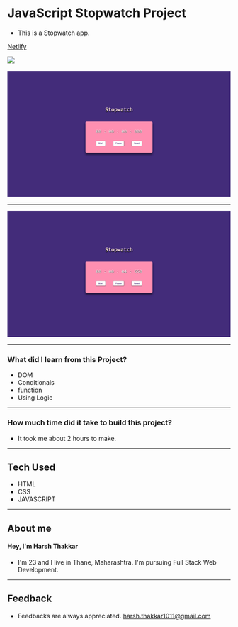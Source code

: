 # **JavaScript Stopwatch Project**

- This is a Stopwatch app.

[Netlify](https://stopwatch-harshcodes.netlify.app/)

![](https://img.shields.io/badge/Netlify-Link-green)

![Stopwatch](/images/stopped.png)

---

![Stopwatch](/images/started.png)

---

### **What did I learn from this Project?**

- DOM
- Conditionals
- function
- Using Logic

---

### **How much time did it take to build this project?**

- It took me about 2 hours to make.

---
## **Tech Used**
- HTML
- CSS
- JAVASCRIPT

---

## **About me**

#### **Hey, I'm Harsh Thakkar**

- I'm 23 and I live in Thane, Maharashtra. I'm pursuing Full Stack Web Development.

---

## **Feedback**
- Feedbacks are always appreciated. harsh.thakkar1011@gmail.com

